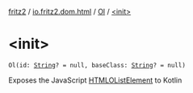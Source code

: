 [fritz2](../../index.md) / [io.fritz2.dom.html](../index.md) / [Ol](index.md) / [&lt;init&gt;](./-init-.md)

# &lt;init&gt;

`Ol(id: `[`String`](https://kotlinlang.org/api/latest/jvm/stdlib/kotlin/-string/index.html)`? = null, baseClass: `[`String`](https://kotlinlang.org/api/latest/jvm/stdlib/kotlin/-string/index.html)`? = null)`

Exposes the JavaScript [HTMLOListElement](https://developer.mozilla.org/en/docs/Web/API/HTMLOListElement) to Kotlin

